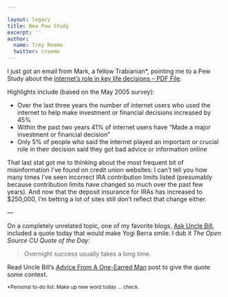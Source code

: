```yaml
---

layout: legacy
title: New Pew Study
excerpt: ''
author:
  name: Trey Reeme
  twitter: creeme
---
```


<p>I just got an email from Mark, a fellow Trabianian*, pointing me to a Pew Study about the <a href="http://www.pewinternet.org/pdfs/PIP_Major%20Moments_2006.pdf">internet&#8217;s role in key life decisions &#8211; <span class="caps">PDF</span> File</a>.</p>
<p>Highlights include (based on the May 2005 survey):</p>
<ul>
<li>Over the last three years the number of internet users who used the internet to help make investment or financial decisions increased by 45%</li>
<li>Within the past two years 41% of internet users have &#8220;Made a major investment or financial decision&#8221; </li>
<li>Only 5% of people who said the internet played an important or crucial role in their decision said they got bad advice or information online</li>
</ul>
<p>That last stat got me to thinking about the most frequent bit of misinformation I&#8217;ve found on credit union websites: I can&#8217;t tell you how many times I&#8217;ve seen incorrect <span class="caps">IRA</span> contribution limits listed (presumably because contribution limits have changed so much over the past few years). And now that the deposit insurance for IRAs has increased to $250,000, I&#8217;m betting a lot of sites still don&#8217;t reflect that change either.</p>
<p>&#8212;</p>
<p>On a completely unrelated topic, one of my favorite blogs, <a href="http://askunclebill.typepad.com/my_weblog/">Ask Uncle Bill</a>, included a quote today that would make Yogi Berra smile.  I dub it <em>The Open Source CU Quote of the Day</em>:</p>
<blockquote>
<p>Overnight success usually takes a long time.</p>
</blockquote>
<p>Read Uncle Bill&#8217;s <a href="http://askunclebill.typepad.com/my_weblog/2006/04/advice_from_a_o.html">Advice From A One-Earred Man</a> post to give the quote some context.</p>
<p><small>*Personal to-do list: Make up new word today &#8230; check.</small></p>